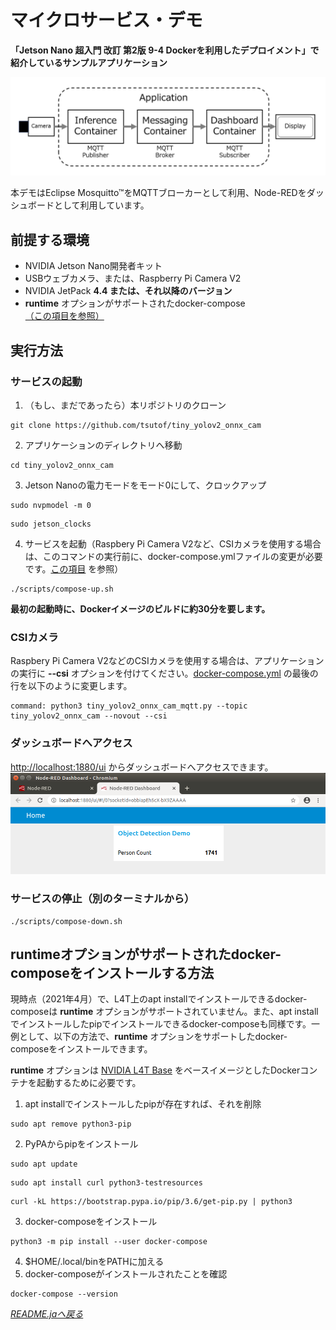 # マイクロサービス・デモ
**「Jetson Nano 超入門 改訂 第2版 9-4 Dockerを利用したデプロイメント」で紹介しているサンプルアプリケーション**

<img src="./services.png" alt="Services" title="Services" width="640">

本デモはEclipse Mosquitto™をMQTTブローカーとして利用、Node-REDをダッシュボードとして利用しています。

## 前提する環境

- NVIDIA Jetson Nano開発者キット
- USBウェブカメラ、または、Raspberry Pi Camera V2
- NVIDIA JetPack **4.4 または、それ以降のバージョン**
- **runtime** オプションがサポートされたdocker-compose [（この項目を参照）](#runtime%E3%82%AA%E3%83%97%E3%82%B7%E3%83%A7%E3%83%B3%E3%81%8C%E3%82%B5%E3%83%9D%E3%83%BC%E3%83%88%E3%81%95%E3%82%8C%E3%81%9Fdocker-compose%E3%82%92%E3%82%A4%E3%83%B3%E3%82%B9%E3%83%88%E3%83%BC%E3%83%AB%E3%81%99%E3%82%8B%E6%96%B9%E6%B3%95)

## 実行方法

### サービスの起動
1. （もし、まだであったら）本リポジトリのクローン
```
git clone https://github.com/tsutof/tiny_yolov2_onnx_cam
```
2. アプリケーションのディレクトリへ移動
```
cd tiny_yolov2_onnx_cam
```
3. Jetson Nanoの電力モードをモード0にして、クロックアップ
```
sudo nvpmodel -m 0
```
```
sudo jetson_clocks
```
4. サービスを起動（Raspbery Pi Camera V2など、CSIカメラを使用する場合は、このコマンドの実行前に、docker-compose.ymlファイルの変更が必要です。[この項目](#csi%E3%82%AB%E3%83%A1%E3%83%A9) を参照）
```
./scripts/compose-up.sh
```
**最初の起動時に、Dockerイメージのビルドに約30分を要します。**

### CSIカメラ
Raspbery Pi Camera V2などのCSIカメラを使用する場合は、アプリケーションの実行に **--csi** オプションを付けてください。[docker-compose.yml](../docker-compose.yml) の最後の行を以下のように変更します。
```
command: python3 tiny_yolov2_onnx_cam_mqtt.py --topic tiny_yolov2_onnx_cam --novout --csi
```

### ダッシュボードへアクセス
[http://localhost:1880/ui](http://localhost:1880/ui) からダッシュボードへアクセスできます。
<img src="./dashboard.png" alt="Dashboard" title="Dashboard" width="640">

### サービスの停止（別のターミナルから）
```
./scripts/compose-down.sh
```

## runtimeオプションがサポートされたdocker-composeをインストールする方法
現時点（2021年4月）で、L4T上のapt installでインストールできるdocker-composeは **runtime** オプションがサポートされていません。また、apt installでインストールしたpipでインストールできるdocker-composeも同様です。一例として、以下の方法で、**runtime** オプションをサポートしたdocker-composeをインストールできます。

**runtime** オプションは [NVIDIA L4T Base](https://ngc.nvidia.com/catalog/containers/nvidia:l4t-base) をベースイメージとしたDockerコンテナを起動するために必要です。

1. apt installでインストールしたpipが存在すれば、それを削除
```
sudo apt remove python3-pip
```
2. PyPAからpipをインストール
```
sudo apt update
```
```
sudo apt install curl python3-testresources
```
```
curl -kL https://bootstrap.pypa.io/pip/3.6/get-pip.py | python3
```
3. docker-composeをインストール
```
python3 -m pip install --user docker-compose
```
4. $HOME/.local/binをPATHに加える
5. docker-composeがインストールされたことを確認
```
docker-compose --version
```

*[README.jaへ戻る](../README.ja.md)*
